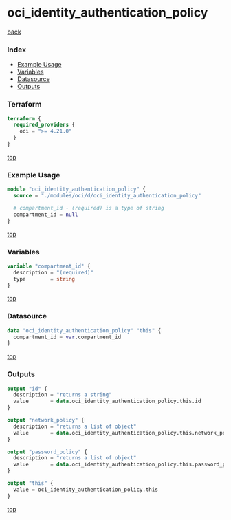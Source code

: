 # oci_identity_authentication_policy

[back](../oci.md)

### Index

- [Example Usage](#example-usage)
- [Variables](#variables)
- [Datasource](#datasource)
- [Outputs](#outputs)

### Terraform

```terraform
terraform {
  required_providers {
    oci = ">= 4.21.0"
  }
}
```

[top](#index)

### Example Usage

```terraform
module "oci_identity_authentication_policy" {
  source = "./modules/oci/d/oci_identity_authentication_policy"

  # compartment_id - (required) is a type of string
  compartment_id = null
}
```

[top](#index)

### Variables

```terraform
variable "compartment_id" {
  description = "(required)"
  type        = string
}
```

[top](#index)

### Datasource

```terraform
data "oci_identity_authentication_policy" "this" {
  compartment_id = var.compartment_id
}
```

[top](#index)

### Outputs

```terraform
output "id" {
  description = "returns a string"
  value       = data.oci_identity_authentication_policy.this.id
}

output "network_policy" {
  description = "returns a list of object"
  value       = data.oci_identity_authentication_policy.this.network_policy
}

output "password_policy" {
  description = "returns a list of object"
  value       = data.oci_identity_authentication_policy.this.password_policy
}

output "this" {
  value = oci_identity_authentication_policy.this
}
```

[top](#index)